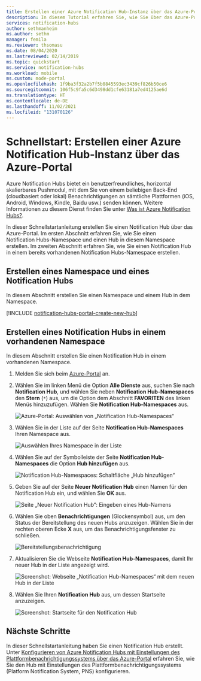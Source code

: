 ```yaml
---
title: Erstellen einer Azure Notification Hub-Instanz über das Azure-Portal | Microsoft-Dokumentation
description: In diesem Tutorial erfahren Sie, wie Sie über das Azure-Portal eine Azure Notification Hub-Instanz erstellen.
services: notification-hubs
author: sethmanheim
ms.author: sethm
manager: femila
ms.reviewer: thsomasu
ms.date: 08/04/2020
ms.lastreviewed: 02/14/2019
ms.topic: quickstart
ms.service: notification-hubs
ms.workload: mobile
ms.custom: mode-portal
ms.openlocfilehash: 1f9ba3f32a2b7f5b0845593ec3439cf826b50ce6
ms.sourcegitcommit: 106f5c9fa5c6d3498dd1cfe63181a7ed4125ae6d
ms.translationtype: HT
ms.contentlocale: de-DE
ms.lasthandoff: 11/02/2021
ms.locfileid: "131070126"
---
```

# <a name="quickstart-create-an-azure-notification-hub-in-the-azure-portal"></a>Schnellstart: Erstellen einer Azure Notification Hub-Instanz über das Azure-Portal

Azure Notification Hubs bietet ein benutzerfreundliches, horizontal skalierbares Pushmodul, mit dem Sie von einem beliebigen Back-End (cloudbasiert oder lokal) Benachrichtigungen an sämtliche Plattformen (iOS, Android, Windows, Kindle, Baidu usw.) senden können. Weitere Informationen zu diesem Dienst finden Sie unter [Was ist Azure Notification Hubs?](notification-hubs-push-notification-overview.md).

In dieser Schnellstartanleitung erstellen Sie einen Notification Hub über das Azure-Portal. Im ersten Abschnitt erfahren Sie, wie Sie einen Notification Hubs-Namespace und einen Hub in diesem Namespace erstellen. Im zweiten Abschnitt erfahren Sie, wie Sie einen Notification Hub in einem bereits vorhandenen Notification Hubs-Namespace erstellen.

## <a name="create-a-namespace-and-a-notification-hub"></a>Erstellen eines Namespace und eines Notification Hubs

In diesem Abschnitt erstellen Sie einen Namespace und einem Hub in dem Namespace.

[!INCLUDE [notification-hubs-portal-create-new-hub](../../includes/notification-hubs-portal-create-new-hub.md)]

## <a name="create-a-notification-hub-in-an-existing-namespace"></a>Erstellen eines Notification Hubs in einem vorhandenen Namespace

In diesem Abschnitt erstellen Sie einen Notification Hub in einem vorhandenen Namespace.

1. Melden Sie sich beim [Azure-Portal](https://portal.azure.com) an.
2. Wählen Sie im linken Menü die Option **Alle Dienste** aus, suchen Sie nach **Notification Hub**, und wählen Sie neben **Notification Hub-Namespaces** den **Stern** (`*`) aus, um die Option dem Abschnitt **FAVORITEN** des linken Menüs hinzuzufügen. Wählen Sie **Notification Hub-Namespaces** aus.

      ![Azure-Portal: Auswählen von „Notification Hub-Namespaces“](./media/create-notification-hub-portal/select-notification-hub-namespaces-all-services.png)
3. Wählen Sie in der Liste auf der Seite **Notification Hub-Namespaces** Ihren Namespace aus.

      ![Auswählen Ihres Namespace in der Liste](./media/create-notification-hub-portal/select-namespace.png)
4. Wählen Sie auf der Symbolleiste der Seite **Notification Hub-Namespaces** die Option **Hub hinzufügen** aus.

      ![Notification Hub-Namespaces: Schaltfläche „Hub hinzufügen“](./media/create-notification-hub-portal/add-hub-button.png)
5. Geben Sie auf der Seite **Neuer Notification Hub** einen Namen für den Notification Hub ein, und wählen Sie **OK** aus.

      ![Seite „Neuer Notification Hub“: Eingeben eines Hub-Namens](./media/create-notification-hub-portal/new-notification-hub-page.png)
6. Wählen Sie oben **Benachrichtigungen** (Glockensymbol) aus, um den Status der Bereitstellung des neuen Hubs anzuzeigen. Wählen Sie in der rechten oberen Ecke **X** aus, um das Benachrichtigungsfenster zu schließen.

      ![Bereitstellungsbenachrichtigung](./media/create-notification-hub-portal/deployment-notification.png)
7. Aktualisieren Sie die Webseite **Notification Hub-Namespaces**, damit Ihr neuer Hub in der Liste angezeigt wird.

      ![Screenshot: Webseite „Notification Hub-Namespaces“ mit dem neuen Hub in der Liste](./media/create-notification-hub-portal/new-hub-in-list.png)
8. Wählen Sie Ihren **Notification Hub** aus, um dessen Startseite anzuzeigen.

      ![Screenshot: Startseite für den Notification Hub](./media/create-notification-hub-portal/hub-home-page.png)

## <a name="next-steps"></a>Nächste Schritte

In dieser Schnellstartanleitung haben Sie einen Notification Hub erstellt. Unter [Konfigurieren von Azure Notification Hubs mit Einstellungen des Plattformbenachrichtigungssystems über das Azure-Portal](configure-notification-hub-portal-pns-settings.md) erfahren Sie, wie Sie den Hub mit Einstellungen des Plattformbenachrichtigungssystems (Platform Notification System, PNS) konfigurieren.
